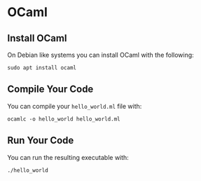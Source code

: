 # OCaml

## Install OCaml

On Debian like systems you can install OCaml with the following:

`sudo apt install ocaml`

## Compile Your Code

You can compile your `hello_world.ml` file with: 

`ocamlc -o hello_world hello_world.ml`

## Run Your Code

You can run the resulting executable with:

`./hello_world`
